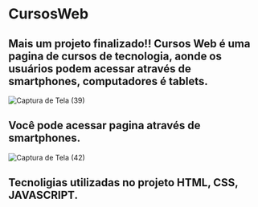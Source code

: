 # CursosWeb

## Mais um projeto finalizado!! Cursos Web é uma pagina de cursos de tecnologia, aonde os usuários podem acessar através de smartphones, computadores é tablets.

![Captura de Tela (39)](https://user-images.githubusercontent.com/88099935/188338267-e50f6c5c-1e53-489c-a3ff-57fa6b496761.png)

## Você pode acessar pagina através de smartphones.

![Captura de Tela (42)](https://user-images.githubusercontent.com/88099935/188338339-bdd53c89-aafb-41eb-8081-35ad7ea1eb86.png)

## Tecnoligias utilizadas no projeto HTML, CSS, JAVASCRIPT.


